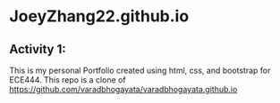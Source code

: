 # JoeyZhang22.github.io

## Activity 1: 
This is my personal Portfolio created using html, css, and bootstrap for ECE444.
This repo is a clone of https://github.com/varadbhogayata/varadbhogayata.github.io
